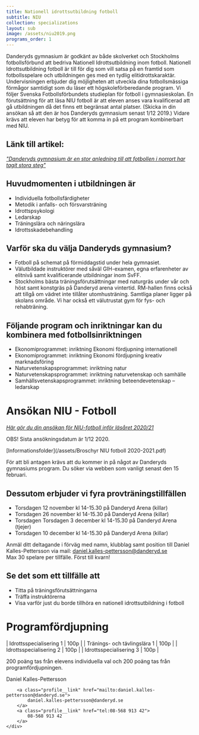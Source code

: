 ```yaml
---
title: Nationell idrottsutbildning fotboll
subtitle: NIU
collection: specializations
layout: sub
image: /assets/niu2019.png
programs_order: 1
---
```


Danderyds gymnasium är godkänt av både skolverket och
Stockholms fotbollsförbund att bedriva Nationell Idrottsutbildning
inom fotboll. Nationell Idrottsutbildning fotboll
är till för dig som vill satsa på en framtid som fotbollsspelare
och utbildningen ges med en tydlig elitidrottskaraktär.
Undervisningen erbjuder dig möjligheten att utveckla
dina fotbollsmässiga förmågor samtidigt som du läser ett
högskoleförberedande program. Vi följer Svenska Fotbollsförbundets
studieplan för fotboll i gymnasieskolan.
En förutsättning för att läsa NIU fotboll är att eleven
anses vara kvalificerad att gå utbildningen då det finns ett
begränsat antal platser. (Skicka in din ansökan så att den
är hos Danderyds gymnasium senast 1/12 2019.) Vidare
krävs att eleven har betyg för att komma in på ett program
kombinerbart med NIU.

## Länk till artikel:

[<i>"Danderyds gymnasium är en stor anledning till att fotbollen i norrort har tagit stora steg"</i>](http://norrortssporten.se/har-vi-verkligen-nagot-att-klaga-pa/)

## Huvudmomenten i utbildningen är

* Individuella fotbollsfärdigheter
* Metodik i anfalls- och försvarsträning
* Idrottspsykologi
* Ledarskap
* Träningslära och näringslära
* Idrottsskadebehandling

## Varför ska du välja Danderyds gymnasium?

* Fotboll på schemat på förmiddagstid under hela gymnasiet.
* Välutbildade instruktörer med såväl GIH-examen, egna erfarenheter av elitnivå samt kvalificerande utbildningar inom SvFF.
* Stockholms bästa träningsförutsättningar med naturgräs under vår och höst samt konstgräs på Danderyd arena vintertid. RM-hallen finns också att tillgå om vädret inte tillåter utomhusträning. Samtliga planer ligger på skolans område. Vi har också ett välutrustat gym för fys- och rehabträning.

## Följande program och inriktningar kan du kombinera med fotbollsinriktningen

* Ekonomiprogrammet: inriktning Ekonomi fördjupning internationell
* Ekonomiprogrammet: inriktning Ekonomi fördjupning kreativ marknadsföring
* Naturvetenskapsprogrammet: inriktning natur
* Naturvetenskapsprogrammet: inriktning naturvetenskap och samhälle
* Samhällsvetenskapsprogrammet: inriktning beteendevetenskap – ledarskap

# Ansökan NIU - Fotboll

[<i>Här gör du din ansökan för NIU-fotboll inför läsåret 2020/21</i>](https://fogis.se/fotboll-i-skolan/fotboll-i-gymnasieskolan/nationella-idrottsutbildningar-fotboll1/)<br>

OBS! Sista ansökningsdatum är 1/12 2020.

[Informationsfolder](/assets/Broschyr NIU fotboll 2020-2021.pdf)

För att bli antagen krävs att du kommer in på något av Danderyds gymnasiums program. Du söker via webben som vanligt senast den 15 februari.

## Dessutom erbjuder vi fyra provträningstillfällen

* Torsdagen   12 november kl 14-15.30 på Danderyd Arena (killar)
* Torsdagen 26 november kl 14-15.30 på Danderyd Arena (killar)
* Torsdagen Torsdagen 3 december   kl 14-15.30 på Danderyd Arena (tjejer)
* Torsdagen 10 december kl 14-15.30 på Danderyd Arena (killar)

Anmäl ditt deltagande i förväg med namn, klubblag samt position till Daniel Kalles-Pettersson via mail:
[daniel.kalles-pettersson@danderyd.se](mailto:daniel.kalles-pettersson@danderyd.se)
<br>
Max 30 spelare per tillfälle. Först till kvarn!

## Se det som ett tillfälle att

* Titta på träningsförutsättningarna
* Träffa instruktörerna
* Visa varför just du borde tillhöra en nationell idrottsutbildning i fotboll

# Programfördjupning

| Idrottsspecialisering 1 | 100p |
| Tränings- och tävlingslära 1 | 100p |
| Idrottsspecialisering 2 | 100p |
| Idrottsspecialisering 3 | 100p |

200 poäng tas från elevens individuella val och 200 poäng tas från programfördjupningen.

<div class="profile">
	<div class="profile__info">
		<div class="profile__title">Daniel Kalles-Pettersson</div>

		<a class="profile__link" href="mailto:daniel.kalles-pettersson@danderyd.se">
			daniel.kalles-pettersson@danderyd.se
		</a>
		<a class="profile__link" href="tel:08-568 913 42">
			08-568 913 42
		</a>
	</div>
</div>
